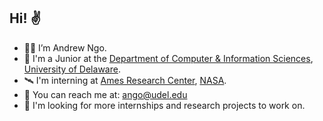 ## Hi! ✌️
- 🙇‍♂️ I’m Andrew Ngo.
- 🌱 I'm a Junior at the [Department of Computer & Information Sciences](https://www.cis.udel.edu/), [University of Delaware](https://www.udel.edu/).
- 🛰️ I'm interning at [Ames Research Center](https://www.nasa.gov/ames), [NASA](https://www.nasa.gov/).
- 📩 You can reach me at: ango@udel.edu
- 💎 I'm looking for more internships and research projects to work on.

<!---
andrewango/andrewango is a ✨ special ✨ repository because its `README.md` (this file) appears on your GitHub profile.
You can click the Preview link to take a look at your changes.
--->
